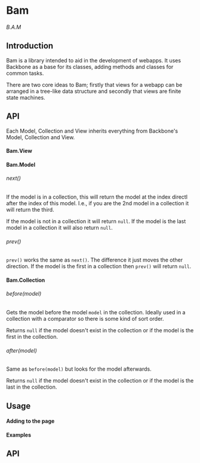 Bam
=====

*B.A.M*

Introduction
------------

Bam is a library intended to aid in the development of webapps. It uses Backbone as a base for its classes, adding methods and classes for common tasks.

There are two core ideas to Bam; firstly that views for a webapp can be arranged in a tree-like data structure and secondly that views are finite state machines.

API
---

Each Model, Collection and View inherits everything from Backbone's Model, Collection and View.

#### Bam.View


#### Bam.Model


###### next()

If the model is in a collection, this will return the model at the index directl after the index of this model. I.e., if you are the 2nd model in a collection it will return the third.

If the model is not in a collection it will return `null`. If the model is the last model in a collection it will also return `null`.


###### prev()

`prev()` works the same as `next()`. The difference it just moves the other direction. If the model is the first in a collection then `prev()` will return `null`.


#### Bam.Collection


###### before(model)

Gets the model before the model `model` in the collection. Ideally used in a collection with a comparator so there is some kind of sort order.

Returns `null` if the model doesn't exist in the collection or if the model is the first in the collection.


###### after(model)

Same as `before(model)` but looks for the model afterwards.

Returns `null` if the model doesn't exist in the collection or if the model is the last in the collection.


Usage
-----

#### Adding to the page

#### Examples

API
---

